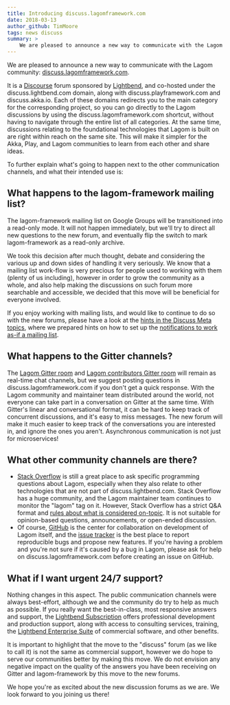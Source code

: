 ```yaml
---
title: Introducing discuss.lagomframework.com
date: 2018-03-13
author_github: TimMoore
tags: news discuss
summary: >
    We are pleased to announce a new way to communicate with the Lagom community: discuss.lagomframework.com.
---
```


We are pleased to announce a new way to communicate with the Lagom community: [discuss.lagomframework.com](https://discuss.lagomframework.com).

It is a [Discourse](https://www.discourse.org/) forum sponsored by [Lightbend](https://www.lightbend.com/), and co-hosted under the discuss.lightbend.com domain, along with discuss.playframework.com and discuss.akka.io. Each of these domains redirects you to the main category for the corresponding project, so you can go directly to the Lagom discussions by using the discuss.lagomframework.com shortcut, without having to navigate through the entire list of all categories. At the same time, discussions relating to the foundational technologies that Lagom is built on are right within reach on the same site. This will make it simpler for the Akka, Play, and Lagom communities to learn from each other and share ideas.

To further explain what's going to happen next to the other communication channels, and what their intended use is:

## What happens to the lagom-framework mailing list?

The lagom-framework mailing list on Google Groups will be transitioned into a read-only mode. It will not happen immediately, but we'll try to direct all new questions to the new forum, and eventually flip the switch to mark lagom-framework as a read-only archive.

We took this decision after much thought, debate and considering the various up and down sides of handling it very seriously. We know that a mailing list work-flow is very precious for people used to working with them (plenty of us including), however in order to grow the community as a whole, and also help making the discussions on such forum more searchable and accessible, we decided that this move will be beneficial for everyone involved.

If you enjoy working with mailing lists, and would like to continue to do so with the new forums, please have a look at the [hints in the Discuss Meta topics](https://discuss.lightbend.com/c/meta), where we prepared hints on how to set up the [notifications to work as-if a mailing list](https://discuss.lightbend.com/t/how-to-use-the-discuss-forum-as-a-mailing-list/61).

## What happens to the Gitter channels?

The [Lagom Gitter room](https://gitter.im/lagom/lagom) and [Lagom contributors Gitter room](https://gitter.im/lagom/contributors) will remain as real-time chat channels, but we suggest posting questions in discuss.lagomframework.com if you don't get a quick response. With the Lagom community and maintainer team distributed around the world, not everyone can take part in a conversation on Gitter at the same time. With Gitter's linear and conversational format, it can be hard to keep track of concurrent discussions, and it's easy to miss messages. The new forum will make it much easier to keep track of the conversations you are interested in, and ignore the ones you aren't. Asynchronous communication is not just for microservices!

## What other community channels are there?

- [Stack Overflow](https://stackoverflow.com/questions/tagged/lagom) is still a great place to ask specific programming questions about Lagom, especially when they also relate to other technologies that are not part of discuss.lightbend.com. Stack Overflow has a huge community, and the Lagom maintainer team continues to monitor the "lagom" tag on it. However, Stack Overflow has a strict Q&A format and [rules about what is considered on-topic](https://stackoverflow.com/help/on-topic). It is not suitable for opinion-based questions, announcements, or open-ended discussion.
- Of course, [GitHub](https://github.com/lagom/lagom) is the center for collaboration on development of Lagom itself, and the [issue tracker](https://github.com/lagom/lagom/issues) is the best place to report reproducible bugs and propose new features. If you're having a problem and you're not sure if it's caused by a bug in Lagom, please ask for help on discuss.lagomframework.com before creating an issue on GitHub.

## What if I want urgent 24/7 support?

Nothing changes in this aspect. The public communication channels were always best-effort, although we and the community do try to help as much as possible. If you really want the best-in-class, most responsive answers and support, the [Lightbend Subscription](https://www.lightbend.com/subscription) offers professional development and production support, along with access to consulting services, training, the [Lightbend Enterprise Suite](https://www.lightbend.com/products/enterprise-suite) of commercial software, and other benefits.

It is important to highlight that the move to the "discuss" forum (as we like to call it) is not the same as commercial support, however we do hope to serve our communities better by making this move. We do not envision any negative impact on the quality of the answers you have been receiving on Gitter and lagom-framework by this move to the new forums.

We hope you're as excited about the new discussion forums as we are. We look forward to you joining us there!
